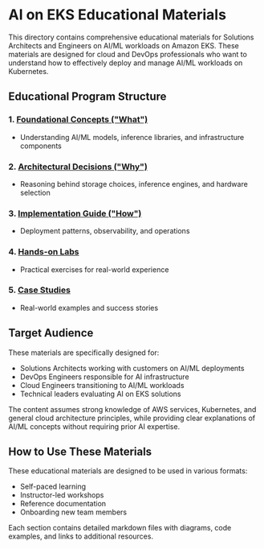 # AI on EKS Educational Materials

This directory contains comprehensive educational materials for Solutions Architects and Engineers on AI/ML workloads on Amazon EKS. These materials are designed for cloud and DevOps professionals who want to understand how to effectively deploy and manage AI/ML workloads on Kubernetes.

## Educational Program Structure

### 1. [Foundational Concepts ("What")](01-what/README.md)
- Understanding AI/ML models, inference libraries, and infrastructure components

### 2. [Architectural Decisions ("Why")](02-why/README.md)
- Reasoning behind storage choices, inference engines, and hardware selection

### 3. [Implementation Guide ("How")](03-how/README.md)
- Deployment patterns, observability, and operations

### 4. [Hands-on Labs](04-labs/README.md)
- Practical exercises for real-world experience

### 5. [Case Studies](05-case-studies/README.md)
- Real-world examples and success stories

## Target Audience

These materials are specifically designed for:
- Solutions Architects working with customers on AI/ML deployments
- DevOps Engineers responsible for AI infrastructure
- Cloud Engineers transitioning to AI/ML workloads
- Technical leaders evaluating AI on EKS solutions

The content assumes strong knowledge of AWS services, Kubernetes, and general cloud architecture principles, while providing clear explanations of AI/ML concepts without requiring prior AI expertise.

## How to Use These Materials

These educational materials are designed to be used in various formats:
- Self-paced learning
- Instructor-led workshops
- Reference documentation
- Onboarding new team members

Each section contains detailed markdown files with diagrams, code examples, and links to additional resources.
